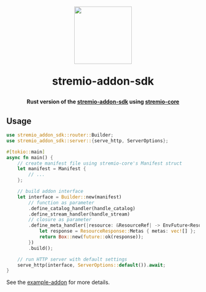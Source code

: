 <h1 align="center">
  <img width="150" src="https://i.imgur.com/QaYvRVJ.png" />
  <p>stremio-addon-sdk</p>
</h1>

<h4 align="center">Rust version of the <a href="https://github.com/Stremio/stremio-addon-sdk" target="_blak">stremio-addon-sdk</a> using <a href="https://github.com/Stremio/stremio-core" target="_blank">stremio-core</a></h4>

## Usage
```rust
use stremio_addon_sdk::router::Builder;
use stremio_addon_sdk::server::{serve_http, ServerOptions};

#[tokio::main]
async fn main() {
    // create manifest file using stremio-core's Manifest struct
    let manifest = Manifest {
        // ...
    };

    // build addon interface
    let interface = Builder::new(manifest)
        // function as parameter
        .define_catalog_handler(handle_catalog)
        .define_stream_handler(handle_stream)
        // closure as parameter
        .define_meta_handler(|resource: &ResourceRef| -> EnvFuture<ResourceResponse> {
            let response = ResourceResponse::Metas { metas: vec![] };
            return Box::new(future::ok(response));
        })
        .build();

    // run HTTP server with default settings
    serve_http(interface, ServerOptions::default()).await;
}
```

See the [example-addon](example-addon) for more details.